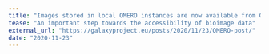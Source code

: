 ```yaml
---
title: "Images stored in local OMERO instances are now available from Galaxy"
tease: "An important step towards the accessibility of bioimage data"
external_url: "https://galaxyproject.eu/posts/2020/11/23/OMERO-post/"
date: "2020-11-23"
---
```

